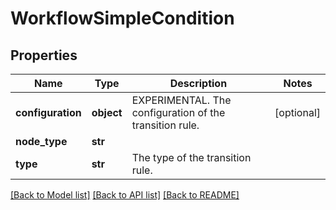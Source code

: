 # WorkflowSimpleCondition

## Properties
Name | Type | Description | Notes
------------ | ------------- | ------------- | -------------
**configuration** | **object** | EXPERIMENTAL. The configuration of the transition rule. | [optional] 
**node_type** | **str** |  | 
**type** | **str** | The type of the transition rule. | 

[[Back to Model list]](../README.md#documentation-for-models) [[Back to API list]](../README.md#documentation-for-api-endpoints) [[Back to README]](../README.md)

